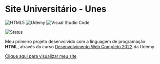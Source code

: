 # Site Universitário - Unes 
![HTML5](https://img.shields.io/badge/html5-%23E34F26.svg?style=for-the-badge&logo=html5&logoColor=white) ![Udemy](https://img.shields.io/badge/Udemy-A435F0?style=for-the-badge&logo=Udemy&logoColor=white) ![Visual Studio Code](https://img.shields.io/badge/Visual%20Studio%20Code-0078d7.svg?style=for-the-badge&logo=visual-studio-code&logoColor=white)

![Status](https://img.shields.io/badge/Status-Finalizado-success?style=for-the-badge)

Meu primeiro projeto desenvolvido com a linguagem de programação **HTML**, através do curso [Desenvolvimento Web Completo 2022](https://www.udemy.com/course/web-completo/) da Udemy.

[Clique aqui para visualizar meu site](https://milho-fukunaga.github.io/site-universidade/)

